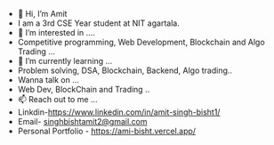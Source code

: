 - 👋 Hi, I’m Amit
-  I am a 3rd CSE Year student at NIT agartala.
- 👀 I’m interested in ....
- Competitive programming, Web Development, Blockchain and Algo Trading ...
- 🌱 I’m currently learning ...
- Problem solving, DSA, Blockchain, Backend, Algo trading..
- Wanna talk on ...
- Web Dev, BlockChain and Trading ..
- 📫 Reach out to me ...
- Linkdin-https://www.linkedin.com/in/amit-singh-bisht1/
- Email- singhbishtamit2@gmail.com
- Personal Portfolio - https://ami-bisht.vercel.app/
